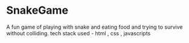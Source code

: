# SnakeGame
A fun game of playing with snake and eating food and trying to survive without colliding.
tech stack used - html , css , javascripts
